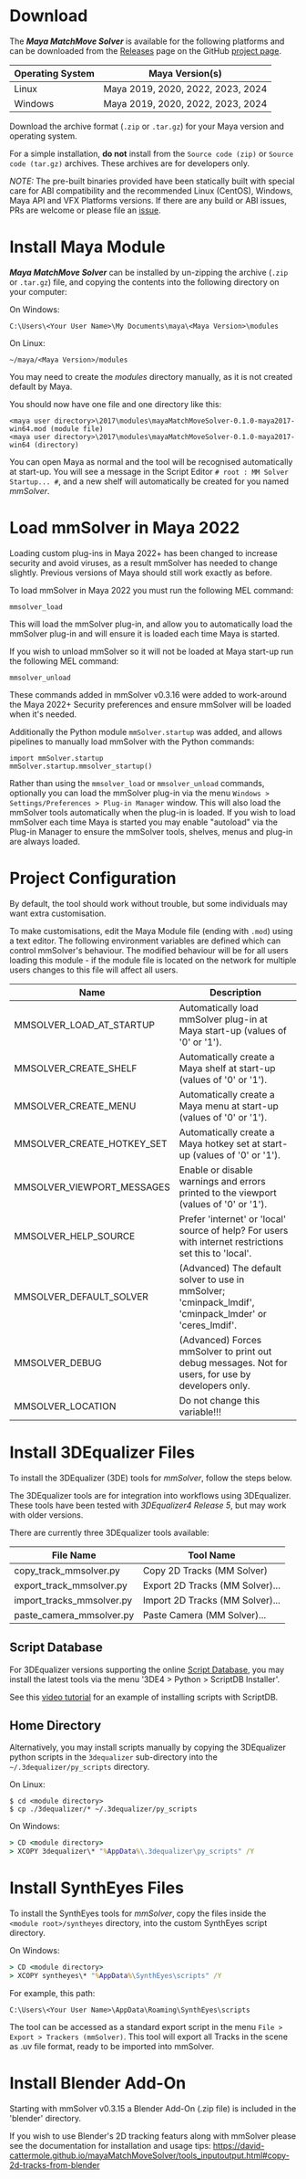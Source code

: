 # Download

The ***Maya MatchMove Solver*** is available for the following
platforms and can be downloaded from the
[Releases](https://github.com/david-cattermole/mayaMatchMoveSolver/releases)
page on the GitHub [project page](https://github.com/david-cattermole/mayaMatchMoveSolver).

| Operating System | Maya Version(s)                   |
|------------------|-----------------------------------|
| Linux            | Maya 2019, 2020, 2022, 2023, 2024 |
| Windows          | Maya 2019, 2020, 2022, 2023, 2024 |

Download the archive format (`.zip` or `.tar.gz`) for your Maya
version and operating system.

For a simple installation, **do not** install from the
`Source code (zip)` or `Source code (tar.gz)` archives. These archives
are for developers only.

*NOTE:* The pre-built binaries provided have been statically built
with special care for ABI compatibility and the recommended Linux
(CentOS), Windows, Maya API and VFX Platforms versions. If there are
any build or ABI issues, PRs are welcome or please file an
[issue](https://github.com/david-cattermole/mayaMatchMoveSolver/issues).

# Install Maya Module

***Maya MatchMove Solver*** can be installed by un-zipping the archive
(`.zip` or `.tar.gz`) file, and copying the contents into the
following directory on your computer:

On Windows:
```
C:\Users\<Your User Name>\My Documents\maya\<Maya Version>\modules
```

On Linux:
```
~/maya/<Maya Version>/modules
```

You may need to create the *modules* directory manually, as it is not
created default by Maya.

You should now have one file and one directory like this:
```
<maya user directory>\2017\modules\mayaMatchMoveSolver-0.1.0-maya2017-win64.mod (module file)
<maya user directory>\2017\modules\mayaMatchMoveSolver-0.1.0-maya2017-win64 (directory)
```

You can open Maya as normal and the tool will be recognised
automatically at start-up.  You will see a message in the Script
Editor `# root : MM Solver Startup... #`, and a new shelf will
automatically be created for you named *mmSolver*.

# Load mmSolver in Maya 2022

Loading custom plug-ins in Maya 2022+ has been changed to increase
security and avoid viruses, as a result mmSolver has needed to change
slightly. Previous versions of Maya should still work exactly as
before.

To load mmSolver in Maya 2022 you must run the following MEL command:
```
mmsolver_load
```

This will load the mmSolver plug-in, and allow you to automatically
load the mmSolver plug-in and will ensure it is loaded each time Maya
is started.

If you wish to unload mmSolver so it will not be loaded at Maya
start-up run the following MEL command:
```
mmsolver_unload
```

These commands added in mmSolver v0.3.16 were added to work-around the
Maya 2022+ Security preferences and ensure mmSolver will be loaded
when it's needed.

Additionally the Python module `mmSolver.startup` was added, and
allows pipelines to manually load mmSolver with the Python commands:
```
import mmSolver.startup
mmSolver.startup.mmsolver_startup()
```

Rather than using the `mmsolver_load` or `mmsolver_unload` commands,
optionally you can load the mmSolver plug-in via the menu `Windows >
Settings/Preferences > Plug-in Manager` window. This will also load
the mmSolver tools automatically when the plug-in is loaded. If you
wish to load mmSolver each time Maya is started you may enable
"autoload" via the Plug-in Manager to ensure the mmSolver tools,
shelves, menus and plug-in are always loaded.

# Project Configuration

By default, the tool should work without trouble, but some individuals
may want extra customisation.

To make customisations, edit the Maya Module file (ending with `.mod`)
using a text editor. The following environment variables are defined
which can control mmSolver's behaviour. The modified behaviour will be
for all users loading this module - if the module file is located on
the network for multiple users changes to this file will affect all
users.

| Name                       | Description                                                                                            |
| -------------------------- | ------------------------------------------------------------------------------------------------------ |
| MMSOLVER_LOAD_AT_STARTUP   | Automatically load mmSolver plug-in at Maya start-up (values of '0' or '1').                           |
| MMSOLVER_CREATE_SHELF      | Automatically create a Maya shelf at start-up (values of '0' or '1').                                  |
| MMSOLVER_CREATE_MENU       | Automatically create a Maya menu at start-up (values of '0' or '1').                                   |
| MMSOLVER_CREATE_HOTKEY_SET | Automatically create a Maya hotkey set at start-up (values of '0' or '1').                             |
| MMSOLVER_VIEWPORT_MESSAGES | Enable or disable warnings and errors printed to the viewport (values of '0' or '1').                  |
| MMSOLVER_HELP_SOURCE       | Prefer 'internet' or 'local' source of help? For users with internet restrictions set this to 'local'. |
| MMSOLVER_DEFAULT_SOLVER    | (Advanced) The default solver to use in mmSolver; 'cminpack_lmdif', 'cminpack_lmder' or 'ceres_lmdif'. |
| MMSOLVER_DEBUG             | (Advanced) Forces mmSolver to print out debug messages. Not for users, for use by developers only.     |
| MMSOLVER_LOCATION          | Do not change this variable!!!                                                                         |

# Install 3DEqualizer Files

To install the 3DEqualizer (3DE) tools for *mmSolver*, follow the steps below.

The 3DEqualizer tools are for integration into workflows using
3DEqualizer. These tools have been tested with *3DEqualizer4 Release 5*,
but may work with older versions.

There are currently three 3DEqualizer tools available:

| File Name                 | Tool Name                       |
| ------------------------- | ------------------------------- |
| copy_track_mmsolver.py    | Copy 2D Tracks (MM Solver)      |
| export_track_mmsolver.py  | Export 2D Tracks (MM Solver)... |
| import_tracks_mmsolver.py | Import 2D Tracks (MM Solver)... |
| paste_camera_mmsolver.py  | Paste Camera (MM Solver)...     |

## Script Database

For 3DEqualizer versions supporting the online
[Script Database](https://www.3dequalizer.com/?site=scriptdb), you may
install the latest tools via the menu '3DE4 > Python > ScriptDB Installer'.

See this [video tutorial](https://www.youtube.com/watch?v=gVr_Fo1xh0E)
for an example of installing scripts with ScriptDB.

## Home Directory

Alternatively, you may install scripts manually by copying the
3DEqualizer python scripts in the `3dequalizer` sub-directory into the
`~/.3dequalizer/py_scripts` directory.

On Linux:
```commandline
$ cd <module directory>
$ cp ./3dequalizer/* ~/.3dequalizer/py_scripts
```

On Windows:
```cmd
> CD <module directory>
> XCOPY 3dequalizer\* "%AppData%\.3dequalizer\py_scripts" /Y
```

# Install SynthEyes Files

To install the SynthEyes tools for *mmSolver*, copy the files inside
the `<module root>/syntheyes` directory, into the custom SynthEyes
script directory.

On Windows:
```cmd
> CD <module directory>
> XCOPY syntheyes\* "%AppData%\SynthEyes\scripts" /Y
```

For example, this path:
```
C:\Users\<Your User Name>\AppData\Roaming\SynthEyes\scripts
```

The tool can be accessed as a standard export script in the menu
`File > Export > Trackers (mmSolver)`. This tool will export all
Tracks in the scene as .uv file format, ready to be imported into
mmSolver.

# Install Blender Add-On

Starting with mmSolver v0.3.15 a Blender Add-On (.zip file) is
included in the 'blender' directory.

If you wish to use Blender's 2D tracking featurs along with mmSolver
please see the documentation for installation and usage tips:
https://david-cattermole.github.io/mayaMatchMoveSolver/tools_inputoutput.html#copy-2d-tracks-from-blender
